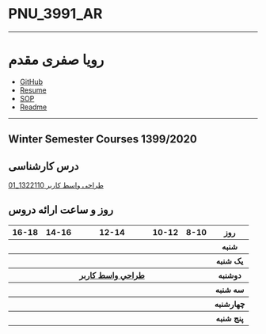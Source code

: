# PNU_3991_AR
---------
# رویا صفری مقدم
- [GitHub](https://github.com/royasafari)
- [Resume](https://royasafari.github.io/RoyaSafariResume/) 
- [SOP](https://royasafari.github.io/RoyaSafariSOP/)
- [Readme](https://github.com/royasafari/PNU_3991_AR/)
---------------
 
   ## Winter Semester Courses 1399/2020
## درس کارشناسی
[طراحی واسط کاربر 1322110_01](https://github.com/AliRazavi-edu/PNU_3991/tree/master/_BSc/UserInterfaceDesgin#TOC)
<br>

## روز و ساعت ارائه دروس
<table style="width:100%">
    <tr>
        <th >16-18</th>
        <th >14-16</th>
        <th >12-14</th>
        <th>10-12</th>
        <th>8-10</th>
        <th>روز</th>
    </tr>
    <tr>
        <th ></th>
        <th ></th>
        <th ></th>
        <th></th>
        <th></th>
        <th>شنبه</th>
    </tr>
    <tr>
        <th ></th>
        <th ></th>
        <th></th>
        <th></th>
        <th ></th>
        <th>یک شنبه</th>
    </tr>
    <tr>
        <th ></th>
        <th ></th>
        <th><a  href="https://alirazavi-edu.github.io/PNU_3991/_BSc/UserInterfaceDesgin/index.html">طراحي واسط كاربر</a></th>
        <th></th>
        <th ></th>
        <th>دوشنبه</th>
    </tr>
    <tr>
        <th ></th>
        <th ></th>
        <th></th>
        <th></th>
        <th ></th>
        <th>سه شنبه</th>
    </tr>
    <tr>
        <th ></th>
        <th ></th>
        <th></th>
        <th></th>
        <th ></th>
        <th>چهارشنبه</th>
    </tr>
    <tr>
        <th ></th>
        <th ></th>
        <th ></th>
        <th></th>
        <th></th>
        <th>پنج شنبه</th>
    </tr>
</table>
